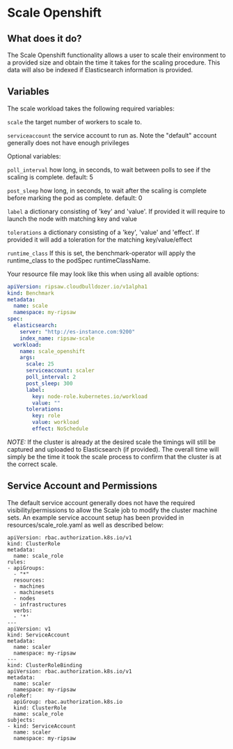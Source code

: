 # Scale Openshift

## What does it do?

The Scale Openshift functionality allows a user to scale their environment to a provided size 
and obtain the time it takes for the scaling procedure. This data will also be indexed if 
Elasticsearch information is provided.

## Variables

The scale workload takes the following required variables:

`scale` the target number of workers to scale to.

`serviceaccount` the service account to run as. Note the "default" account generally does not have enough privileges

Optional variables:

`poll_interval` how long, in seconds, to wait between polls to see if the scaling is complete. default: 5

`post_sleep` how long, in seconds, to wait after the scaling is complete before marking the pod as complete. default: 0

`label` a dictionary consisting of 'key' and 'value'. If provided it will require to launch the node with
        matching key and value

`tolerations` a dictionary consisting of a 'key', 'value' and 'effect'. If provided it will add a toleration
        for the matching key/value/effect

`runtime_class` If this is set, the benchmark-operator will apply the runtime_class to the podSpec runtimeClassName.

Your resource file may look like this when using all avaible options:

```yaml
apiVersion: ripsaw.cloudbulldozer.io/v1alpha1
kind: Benchmark
metadata:
  name: scale
  namespace: my-ripsaw
spec:
  elasticsearch:
    server: "http://es-instance.com:9200"
    index_name: ripsaw-scale
  workload:
    name: scale_openshift
    args:
      scale: 25
      serviceaccount: scaler
      poll_interval: 2
      post_sleep: 300
      label:
        key: node-role.kubernetes.io/workload
        value: ""
      tolerations:
        key: role
        value: workload
        effect: NoSchedule
```

*NOTE:* If the cluster is already at the desired scale the timings will still be captured and uploaded to
Elasticsearch (if provided). The overall time will simply be the time it took the scale process to confirm
that the cluster is at the correct scale.

## Service Account and Permissions

The default service account generally does not have the required visibility/permissions to allow the Scale job
to modify the cluster machine sets. An example service account setup has been provided in resources/scale_role.yaml
as well as described below:

```
apiVersion: rbac.authorization.k8s.io/v1
kind: ClusterRole
metadata:
  name: scale_role
rules:
- apiGroups:
  - "*"
  resources:
  - machines
  - machinesets
  - nodes
  - infrastructures
  verbs:
  - '*'
---
apiVersion: v1
kind: ServiceAccount
metadata:
  name: scaler
  namespace: my-ripsaw
---
kind: ClusterRoleBinding
apiVersion: rbac.authorization.k8s.io/v1
metadata:
  name: scaler
  namespace: my-ripsaw
roleRef:
  apiGroup: rbac.authorization.k8s.io
  kind: ClusterRole
  name: scale_role
subjects:
- kind: ServiceAccount
  name: scaler
  namespace: my-ripsaw
```
